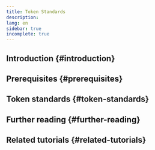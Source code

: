 ```yaml
---
title: Token Standards
description:
lang: en
sidebar: true
incomplete: true
---
```


## Introduction {#introduction}


## Prerequisites {#prerequisites}



## Token standards {#token-standards}



## Further reading {#further-reading}



## Related tutorials {#related-tutorials}


